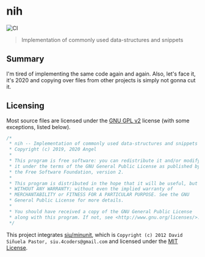 # nih
![CI](https://github.com/anpep/nih/workflows/CI/badge.svg?branch=master)
> Implementation of commonly used data-structures and snippets

## Summary
I'm tired of implementing the same code again and again. Also, let's face it,
it's 2020 and copying over files from other projects is simply not gonna cut it.

## Licensing
Most source files are licensed under the [GNU GPL v2](https://github.com/anpep/nih/blob/master/COPYING.md)
license (with some exceptions, listed below).

```c
/*
 * nih -- Implementation of commonly used data-structures and snippets
 * Copyright (c) 2019, 2020 Angel
 *
 * This program is free software: you can redistribute it and/or modify
 * it under the terms of the GNU General Public License as published by
 * the Free Software Foundation, version 2.
 *
 * This program is distributed in the hope that it will be useful, but
 * WITHOUT ANY WARRANTY; without even the implied warranty of
 * MERCHANTABILITY or FITNESS FOR A PARTICULAR PURPOSE. See the GNU
 * General Public License for more details.
 *
 * You should have received a copy of the GNU General Public License
 * along with this program. If not, see <http://www.gnu.org/licenses/>.
 */
```

This project integrates [siu/minunit](https://github.com/siu/minunit), which is
`Copyright (c) 2012 David Siñuela Pastor, siu.4coders@gmail.com` and licensed under
the [MIT License](https://github.com/siu/minunit/blob/master/MIT-LICENSE.txt).